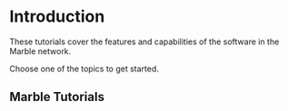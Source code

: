 # Introduction

These tutorials cover the features and capabilities of the software in the Marble network.

Choose one of the topics to get started.

## Marble Tutorials

```{tableofcontents}
```
